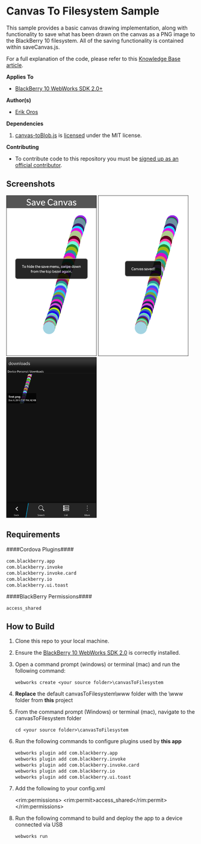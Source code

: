 # Canvas To Filesystem Sample

This sample provides a basic canvas drawing implementation, along with functionality to save what has been drawn on the canvas as a PNG image to the BlackBerry 10 filesystem. All of the saving functionality is contained within saveCanvas.js.

For a full explanation of the code, please refer to this [Knowledge Base article](http://supportforums.blackberry.com/t5/Web-and-WebWorks-Development/How-To-Save-the-contents-of-a-lt-canvas-gt-element-to-the/ta-p/2103389).

**Applies To**

* [BlackBerry 10 WebWorks SDK 2.0+](https://developer.blackberry.com/html5/download/sdk) 

**Author(s)**

* [Erik Oros](http://www.twitter.com/WaterlooErik)

**Dependencies**

1. [canvas-toBlob.js](https://github.com/eligrey/canvas-toBlob.js) is [licensed](https://github.com/eligrey/canvas-toBlob.js/blob/master/LICENSE.md) under the MIT license.

**Contributing**

* To contribute code to this repository you must be [signed up as an official contributor](http://blackberry.github.com/howToContribute.html).

## Screenshots ##

![image](_screenshots/1.png)
![image](_screenshots/2.png)
![image](_screenshots/3.png)

## Requirements ##

####Cordova Plugins####

	com.blackberry.app
	com.blackberry.invoke
	com.blackberry.invoke.card
	com.blackberry.io
	com.blackberry.ui.toast

####BlackBerry Permissions####

	access_shared

## How to Build

1. Clone this repo to your local machine.
2. Ensure the [BlackBerry 10 WebWorks SDK 2.0](https://developer.blackberry.com/html5/download/sdk) is correctly installed.
3. Open a command prompt (windows) or terminal (mac) and run the following command:

	```
	webworks create <your source folder>\canvasToFilesystem
	```

3. **Replace** the default canvasToFilesystem\www folder with the \www folder from **this** project
4. From the command prompt (Windows) or terminal (mac), navigate to the canvasToFilesystem folder

	```
	cd <your source folder>\canvasToFilesystem
	```

5. Run the following commands to configure plugins used by **this app**

	```
	webworks plugin add com.blackberry.app
	webworks plugin add com.blackberry.invoke
	webworks plugin add com.blackberry.invoke.card
	webworks plugin add com.blackberry.io
	webworks plugin add com.blackberry.ui.toast
	```

6. Add the following to your config.xml

	\<rim:permissions\>
		\<rim:permit\>access_shared\<\/rim:permit\>
	\<\/rim:permissions\>
	
7. Run the following command to build and deploy the app to a device connected via USB

	```
	webworks run
	```